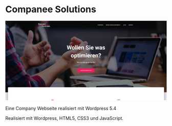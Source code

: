 # Companee Solutions

![alt text](https://raw.githubusercontent.com/svnbhsn/wp_companee/master/preview.jpg)

Eine Company Webseite realisiert mit Wordpress 5.4

Realisiert mit Wordpress, HTML5, CSS3 und JavaScript.
